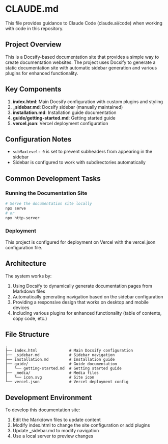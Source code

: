 # CLAUDE.md

This file provides guidance to Claude Code (claude.ai/code) when working with code in this repository.

## Project Overview

This is a Docsify-based documentation site that provides a simple way to create documentation websites. The project uses Docsify to generate a static documentation site with automatic sidebar generation and various plugins for enhanced functionality.

## Key Components

1. **index.html**: Main Docsify configuration with custom plugins and styling
2. **_sidebar.md**: Docsify sidebar (manually maintained)
3. **installation.md**: Installation guide documentation
4. **guide/getting-started.md**: Getting started guide
5. **vercel.json**: Vercel deployment configuration

## Configuration Notes

- `subMaxLevel: 0` is set to prevent subheaders from appearing in the sidebar
- Sidebar is configured to work with subdirectories automatically

## Common Development Tasks

### Running the Documentation Site
```bash
# Serve the documentation site locally
npx serve
# or
npx http-server
```

### Deployment
This project is configured for deployment on Vercel with the vercel.json configuration file.

## Architecture

The system works by:
1. Using Docsify to dynamically generate documentation pages from Markdown files
2. Automatically generating navigation based on the sidebar configuration
3. Providing a responsive design that works on desktop and mobile devices
4. Including various plugins for enhanced functionality (table of contents, copy code, etc.)

## File Structure
```
.
├── index.html              # Main Docsify configuration
├── _sidebar.md             # Sidebar navigation
├── installation.md         # Installation guide
├── guide/                  # Guide documentation
│   └── getting-started.md  # Getting started guide
├── _media/                 # Media files
│   └── icon.svg            # Site icon
└── vercel.json             # Vercel deployment config
```

## Development Environment

To develop this documentation site:
1. Edit the Markdown files to update content
2. Modify index.html to change the site configuration or add plugins
3. Update _sidebar.md to modify navigation
4. Use a local server to preview changes